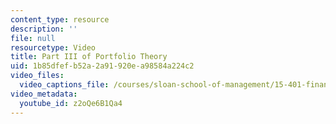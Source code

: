 ```yaml
---
content_type: resource
description: ''
file: null
resourcetype: Video
title: Part III of Portfolio Theory
uid: 1b85dfef-b52a-2a91-920e-a98584a224c2
video_files:
  video_captions_file: /courses/sloan-school-of-management/15-401-finance-theory-i-fall-2008/video-lectures-and-slides/portfolio-theory/part-iii-of-portfolio-theory/z2oQe6B1Qa4.vtt
video_metadata:
  youtube_id: z2oQe6B1Qa4
---
```

